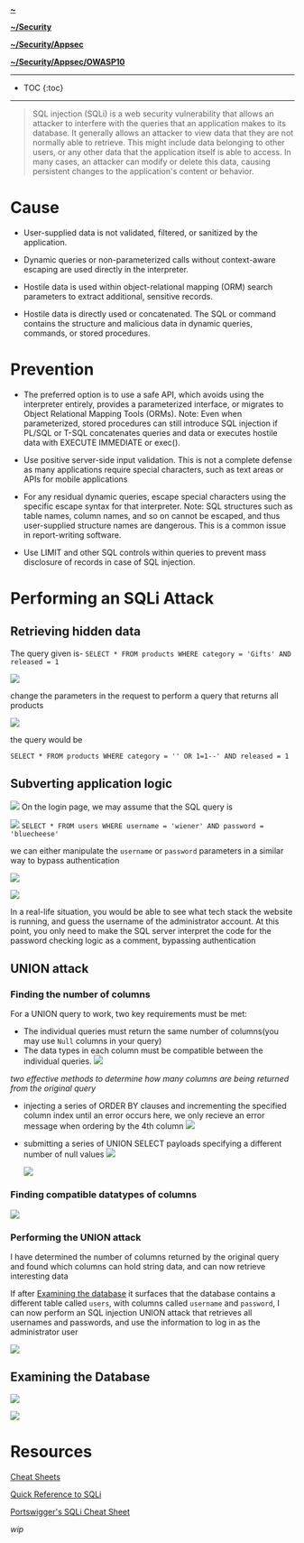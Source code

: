 **[~](../../../../README.md)**

**[~/Security](../../../security.md)**

**[~/Security/Appsec](../../appsec.md)**

**[~/Security/Appsec/OWASP10](../OWASP10.md)**

---

* TOC
{:toc}

---

> SQL injection (SQLi) is a web security vulnerability that allows an attacker to interfere with the queries that an application makes to its database. It generally allows an attacker to view data that they are not normally able to retrieve. This might include data belonging to other users, or any other data that the application itself is able to access. In many cases, an attacker can modify or delete this data, causing persistent changes to the application's content or behavior.

# Cause

- User-supplied data is not validated, filtered, or sanitized by the application.

- Dynamic queries or non-parameterized calls without context-aware escaping are used directly in the interpreter.

- Hostile data is used within object-relational mapping (ORM) search parameters to extract additional, sensitive records.

- Hostile data is directly used or concatenated. The SQL or command contains the structure and malicious data in dynamic queries, commands, or stored procedures.

# Prevention

- The preferred option is to use a safe API, which avoids using the interpreter entirely, provides a parameterized interface, or migrates to Object Relational Mapping Tools (ORMs).
  Note: Even when parameterized, stored procedures can still introduce SQL injection if PL/SQL or T-SQL concatenates queries and data or executes hostile data with EXECUTE IMMEDIATE or exec().

- Use positive server-side input validation. This is not a complete defense as many applications require special characters, such as text areas or APIs for mobile applications

- For any residual dynamic queries, escape special characters using the specific escape syntax for that interpreter.
  Note: SQL structures such as table names, column names, and so on cannot be escaped, and thus user-supplied structure names are dangerous. This is a common issue in report-writing software.

- Use LIMIT and other SQL controls within queries to prevent mass disclosure of records in case of SQL injection.

# Performing an SQLi Attack

## Retrieving hidden data

The query given is-
`SELECT * FROM products WHERE category = 'Gifts' AND released = 1`

![](img/sqli_a1.png)

change the parameters in the request to perform a query that returns all products

![](img/sqli_a2.png)

the query would be

`SELECT * FROM products WHERE category = '' OR 1=1--' AND released = 1`

## Subverting application logic

![](img/sqli_b1.png)
On the login page, we may assume that the SQL query is

![](img/sqli_b2.png)
`SELECT * FROM users WHERE username = 'wiener' AND password = 'bluecheese'`

we can either manipulate the `username` or `password` parameters in a similar way to bypass authentication

![](img/sqli_b3.png)

![](img/sqli_b4.png)

In a real-life situation, you would be able to see what tech stack the website is running, and guess the username of the administrator account. At this point, you only need to make the SQL server interpret the code for the password checking logic as a comment, bypassing authentication

## UNION attack

### Finding the number of columns

For a UNION query to work, two key requirements must be met:

- The individual queries must return the same number of columns(you may use `Null` columns in your query)
- The data types in each column must be compatible between the individual queries.
  ![](img/sqli_c1.png)

_two effective methods to determine how many columns are being returned from the original query_

- injecting a series of ORDER BY clauses and incrementing the specified column index until an error occurs
  here, we only recieve an error message when ordering by the 4th column
  ![](img/sqli_c2.png)

- submitting a series of UNION SELECT payloads specifying a different number of null values
  ![](img/sqli_c3.png)

  ![](img/sqli_c4.png)

### Finding compatible datatypes of columns

![](img/sqli_c5.png)

### Performing the UNION attack

I have determined the number of columns returned by the original query and found which columns can hold string data, and can now retrieve interesting data

If after [Examining the database](#examining-the-database) it surfaces that the database contains a different table called `users`, with columns called `username` and `password`, I can now perform an SQL injection UNION attack that retrieves all usernames and passwords, and use the information to log in as the administrator user

![](img/sqli_c6.png)

## Examining the Database

![](img/sqli_xamine_bannergrab.png)

![](img/sqli_xamine_bannergrab.png)

# Resources

[Cheat Sheets](https://pentestmonkey.net/category/cheat-sheet)

[Quick Reference to SQLi](https://www.websec.ca/kb/sql_injection)

[Portswigger's SQLi Cheat Sheet](https://portswigger.net/web-security/sql-injection/cheat-sheet)

_wip_
